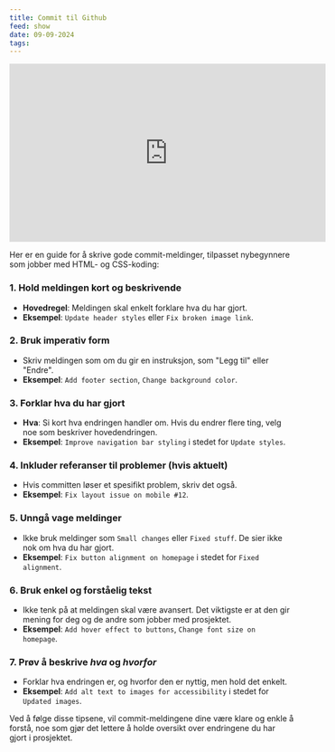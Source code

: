 ```yaml
---
title: Commit til Github
feed: show
date: 09-09-2024
tags:
---
```

<iframe width="560" height="315" src="https://www.youtube-nocookie.com/embed/E6ADS2k8oNQ?si=ZRG0G3e18pMDAMB9" title="YouTube video player" frameborder="0" allow="accelerometer; autoplay; clipboard-write; encrypted-media; gyroscope; picture-in-picture; web-share" referrerpolicy="strict-origin-when-cross-origin" allowfullscreen></iframe>


Her er en guide for å skrive gode commit-meldinger, tilpasset nybegynnere som jobber med HTML- og CSS-koding:

### 1. **Hold meldingen kort og beskrivende**
   - **Hovedregel**: Meldingen skal enkelt forklare hva du har gjort. 
   - **Eksempel**: `Update header styles` eller `Fix broken image link`.

### 2. **Bruk imperativ form**
   - Skriv meldingen som om du gir en instruksjon, som "Legg til" eller "Endre".
   - **Eksempel**: `Add footer section`, `Change background color`.

### 3. **Forklar hva du har gjort**
   - **Hva**: Si kort hva endringen handler om. Hvis du endrer flere ting, velg noe som beskriver hovedendringen.
   - **Eksempel**: `Improve navigation bar styling` i stedet for `Update styles`.

### 4. **Inkluder referanser til problemer (hvis aktuelt)**
   - Hvis committen løser et spesifikt problem, skriv det også.
   - **Eksempel**: `Fix layout issue on mobile #12`.

### 5. **Unngå vage meldinger**
   - Ikke bruk meldinger som `Small changes` eller `Fixed stuff`. De sier ikke nok om hva du har gjort.
   - **Eksempel**: `Fix button alignment on homepage` i stedet for `Fixed alignment`.

### 6. **Bruk enkel og forståelig tekst**
   - Ikke tenk på at meldingen skal være avansert. Det viktigste er at den gir mening for deg og de andre som jobber med prosjektet.
   - **Eksempel**: `Add hover effect to buttons`, `Change font size on homepage`.

### 7. **Prøv å beskrive *hva* og *hvorfor***
   - Forklar hva endringen er, og hvorfor den er nyttig, men hold det enkelt.
   - **Eksempel**: `Add alt text to images for accessibility` i stedet for `Updated images`.

Ved å følge disse tipsene, vil commit-meldingene dine være klare og enkle å forstå, noe som gjør det lettere å holde oversikt over endringene du har gjort i prosjektet.